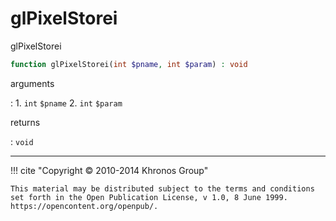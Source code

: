 # glPixelStorei
glPixelStorei

```php
function glPixelStorei(int $pname, int $param) : void
```

arguments

:    1. `int` `$pname` 
    2. `int` `$param` 

returns

:    `void` 

---
     

!!! cite "Copyright © 2010-2014 Khronos Group"

    This material may be distributed subject to the terms and conditions set forth in the Open Publication License, v 1.0, 8 June 1999. https://opencontent.org/openpub/.